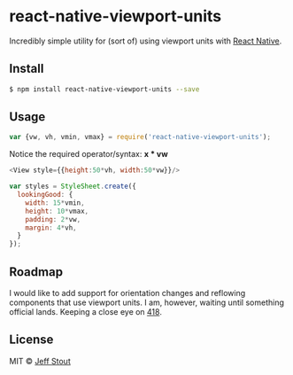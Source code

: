 # react-native-viewport-units
Incredibly simple utility for (sort of) using viewport units with [React Native](https://github.com/facebook/react-native).

## Install
```sh
$ npm install react-native-viewport-units --save
```

## Usage
```javascript
var {vw, vh, vmin, vmax} = require('react-native-viewport-units');
```

Notice the required operator/syntax: __x * vw__
```javascript
<View style={{height:50*vh, width:50*vw}}/>
```

```javascript
var styles = StyleSheet.create({
  lookingGood: {
    width: 15*vmin,
    height: 10*vmax,
    padding: 2*vw,
    margin: 4*vh,
  }
});
```

## Roadmap
I would like to add support for orientation changes and reflowing components that use viewport units. I am, however, waiting until something official lands. Keeping a close eye on [418](https://github.com/facebook/react-native/pull/418).

## License
MIT © [Jeff Stout](http://jmstout.com)